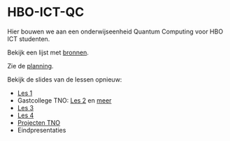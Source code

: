 # HBO-ICT-QC
Hier bouwen we aan een onderwijseenheid Quantum Computing voor HBO ICT studenten. 

Bekijk een lijst met [bronnen](./Bronnen.md). 

Zie de [planning](./Planning.md). 

Bekijk de slides van de lessen opnieuw: 

- [Les 1](./slides/1.html)
- Gastcollege TNO: [Les 2](./slides/2a.pdf) en [meer](./slides/2b.pdf)
- [Les 3](./slides/2.html)
- [Les 4](./slides/4.html)
- [Projecten TNO](./Projecten.md)
- Eindpresentaties
